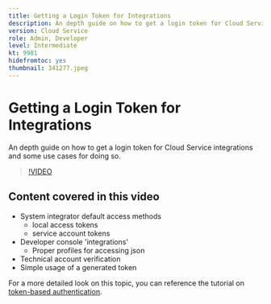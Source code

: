 ```yaml
---
title: Getting a Login Token for Integrations
description: An depth guide on how to get a login token for Cloud Service integrations and some use cases for doing so.
version: Cloud Service
role: Admin, Developer
level: Intermediate
kt: 9981
hidefromtoc: yes
thumbnail: 341277.jpeg
---
```


# Getting a Login Token for Integrations

An depth guide on how to get a login token for Cloud Service integrations and some use cases for doing so.

>[!VIDEO](https://video.tv.adobe.com/v/341277/?quality=12&learn=on)

## Content covered in this video

+ System integrator default access methods
    + local access tokens
    + service account tokens
+ Developer console 'integrations'
    + Proper profiles for accessing json
+ Technical account verification
+ Simple usage of a generated token

For a more detailed look on this topic, you can reference the tutorial on [token-based authentication](/help/headless-tutorial/authentication/overview.md).